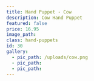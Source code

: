 ```yaml
---
title: Hand Puppet - Cow
description: Cow Hand Puppet
featured: false
price: 16.95
image_path:
class: hand-puppets
id: 30
gallery:
  - pic_path: /uploads/cow.png
  - pic_path:
  - pic_path:
---
```

